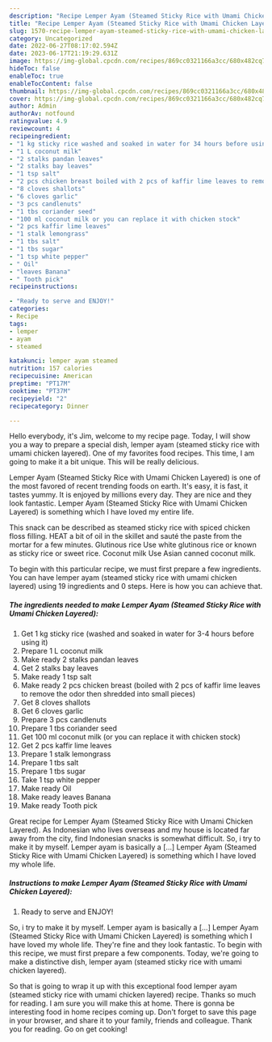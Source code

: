 ```yaml
---
description: "Recipe Lemper Ayam (Steamed Sticky Rice with Umami Chicken Layered) yang Very Delicious"
title: "Recipe Lemper Ayam (Steamed Sticky Rice with Umami Chicken Layered) yang Very Delicious"
slug: 1570-recipe-lemper-ayam-steamed-sticky-rice-with-umami-chicken-layered-yang-very-delicious
category: Uncategorized
date: 2022-06-27T08:17:02.594Z
date: 2023-06-17T21:19:29.631Z
image: https://img-global.cpcdn.com/recipes/869cc0321166a3cc/680x482cq70/lemper-ayam-steamed-sticky-rice-with-umami-chicken-layered-recipe-main-photo.jpg
hideToc: false
enableToc: true
enableTocContent: false
thumbnail: https://img-global.cpcdn.com/recipes/869cc0321166a3cc/680x482cq70/lemper-ayam-steamed-sticky-rice-with-umami-chicken-layered-recipe-main-photo.jpg
cover: https://img-global.cpcdn.com/recipes/869cc0321166a3cc/680x482cq70/lemper-ayam-steamed-sticky-rice-with-umami-chicken-layered-recipe-main-photo.jpg
author: Admin
authorAv: notfound
ratingvalue: 4.9
reviewcount: 4
recipeingredient:
- "1 kg sticky rice washed and soaked in water for 34 hours before using it"
- "1 L coconut milk"
- "2 stalks pandan leaves"
- "2 stalks bay leaves"
- "1 tsp salt"
- "2 pcs chicken breast boiled with 2 pcs of kaffir lime leaves to remove the odor then shredded into small pieces"
- "8 cloves shallots"
- "6 cloves garlic"
- "3 pcs candlenuts"
- "1 tbs coriander seed"
- "100 ml coconut milk or you can replace it with chicken stock"
- "2 pcs kaffir lime leaves"
- "1 stalk lemongrass"
- "1 tbs salt"
- "1 tbs sugar"
- "1 tsp white pepper"
- " Oil"
- "leaves Banana"
- " Tooth pick"
recipeinstructions:

- "Ready to serve and ENJOY!"
categories:
- Recipe
tags:
- lemper
- ayam
- steamed

katakunci: lemper ayam steamed 
nutrition: 157 calories
recipecuisine: American
preptime: "PT17M"
cooktime: "PT37M"
recipeyield: "2"
recipecategory: Dinner

---
```



Hello everybody, it's Jim, welcome to my recipe page. Today, I will show you a way to prepare a special dish, lemper ayam (steamed sticky rice with umami chicken layered). One of my favorites food recipes. This time, I am going to make it a bit unique. This will be really delicious.

Lemper Ayam (Steamed Sticky Rice with Umami Chicken Layered) is one of the most favored of recent trending foods on earth. It's easy, it is fast, it tastes yummy. It is enjoyed by millions every day. They are nice and they look fantastic. Lemper Ayam (Steamed Sticky Rice with Umami Chicken Layered) is something which I have loved my entire life.

This snack can be described as steamed sticky rice with spiced chicken floss filling. HEAT a bit of oil in the skillet and sauté the paste from the mortar for a few minutes. Glutinous rice Use white glutinous rice or known as sticky rice or sweet rice. Coconut milk Use Asian canned coconut milk.


To begin with this particular recipe, we must first prepare a few ingredients. You can have lemper ayam (steamed sticky rice with umami chicken layered) using 19 ingredients and 0 steps. Here is how you can achieve that.

<!--inarticleads1-->

##### The ingredients needed to make Lemper Ayam (Steamed Sticky Rice with Umami Chicken Layered):

1. Get 1 kg sticky rice (washed and soaked in water for 3-4 hours before using it)
1. Prepare 1 L coconut milk
1. Make ready 2 stalks pandan leaves
1. Get 2 stalks bay leaves
1. Make ready 1 tsp salt
1. Make ready 2 pcs chicken breast (boiled with 2 pcs of kaffir lime leaves to remove the odor then shredded into small pieces)
1. Get 8 cloves shallots
1. Get 6 cloves garlic
1. Prepare 3 pcs candlenuts
1. Prepare 1 tbs coriander seed
1. Get 100 ml coconut milk (or you can replace it with chicken stock)
1. Get 2 pcs kaffir lime leaves
1. Prepare 1 stalk lemongrass
1. Prepare 1 tbs salt
1. Prepare 1 tbs sugar
1. Take 1 tsp white pepper
1. Make ready  Oil
1. Make ready leaves Banana
1. Make ready  Tooth pick


Great recipe for Lemper Ayam (Steamed Sticky Rice with Umami Chicken Layered). As Indonesian who lives overseas and my house is located far away from the city, find Indonesian snacks is somewhat difficult. So, i try to make it by myself. Lemper ayam is basically a […] Lemper Ayam (Steamed Sticky Rice with Umami Chicken Layered) is something which I have loved my whole life. 

<!--inarticleads2-->

##### Instructions to make Lemper Ayam (Steamed Sticky Rice with Umami Chicken Layered):


1. Ready to serve and ENJOY!

So, i try to make it by myself. Lemper ayam is basically a […] Lemper Ayam (Steamed Sticky Rice with Umami Chicken Layered) is something which I have loved my whole life. They&#39;re fine and they look fantastic. To begin with this recipe, we must first prepare a few components. Today, we&#39;re going to make a distinctive dish, lemper ayam (steamed sticky rice with umami chicken layered). 

So that is going to wrap it up with this exceptional food lemper ayam (steamed sticky rice with umami chicken layered) recipe. Thanks so much for reading. I am sure you will make this at home. There is gonna be interesting food in home recipes coming up. Don't forget to save this page in your browser, and share it to your family, friends and colleague. Thank you for reading. Go on get cooking!

